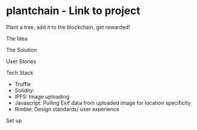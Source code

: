 # plantchain - Link to project
Plant a tree, add it to the blockchain, get rewarded!

The Idea


The Solution

User Stories

Tech Stack 
* Truffle
* Solidity: 
* IPFS: Image uploading
* Javascript: Pulling Exif data from uploaded image for location specificity
* Rimble: Design standards/ user experience

Set up 


